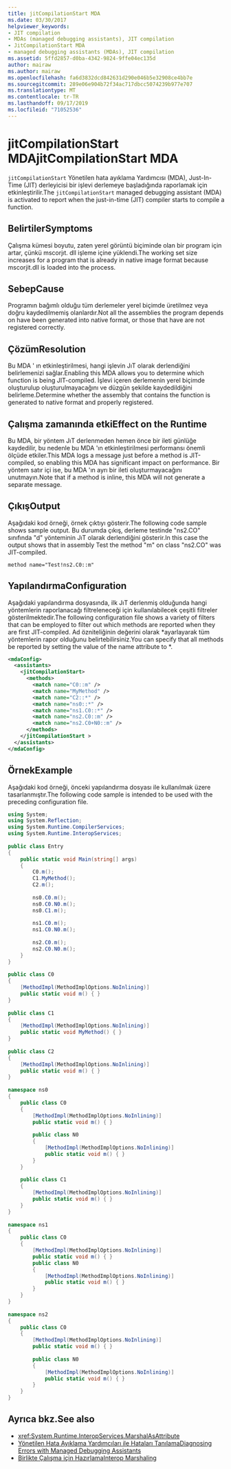 ```yaml
---
title: jitCompilationStart MDA
ms.date: 03/30/2017
helpviewer_keywords:
- JIT compilation
- MDAs (managed debugging assistants), JIT compilation
- JitCompilationStart MDA
- managed debugging assistants (MDAs), JIT compilation
ms.assetid: 5ffd2857-d0ba-4342-9824-9ffe04ec135d
author: mairaw
ms.author: mairaw
ms.openlocfilehash: fa6d3832dcd842631d290e046b5e32908ce4bb7e
ms.sourcegitcommit: 289e06e904b72f34ac717dbcc5074239b977e707
ms.translationtype: MT
ms.contentlocale: tr-TR
ms.lasthandoff: 09/17/2019
ms.locfileid: "71052536"
---
```

# <a name="jitcompilationstart-mda"></a><span data-ttu-id="8dabf-102">jitCompilationStart MDA</span><span class="sxs-lookup"><span data-stu-id="8dabf-102">jitCompilationStart MDA</span></span>
<span data-ttu-id="8dabf-103">`jitCompilationStart` Yönetilen hata ayıklama Yardımcısı (MDA), Just-In-Time (JIT) derleyicisi bir işlevi derlemeye başladığında raporlamak için etkinleştirilir.</span><span class="sxs-lookup"><span data-stu-id="8dabf-103">The `jitCompilationStart` managed debugging assistant (MDA) is activated to report when the just-in-time (JIT) compiler starts to compile a function.</span></span>  
  
## <a name="symptoms"></a><span data-ttu-id="8dabf-104">Belirtiler</span><span class="sxs-lookup"><span data-stu-id="8dabf-104">Symptoms</span></span>  
 <span data-ttu-id="8dabf-105">Çalışma kümesi boyutu, zaten yerel görüntü biçiminde olan bir program için artar, çünkü mscorjıt. dll işleme içine yüklendi.</span><span class="sxs-lookup"><span data-stu-id="8dabf-105">The working set size increases for a program that is already in native image format because mscorjit.dll is loaded into the process.</span></span>  
  
## <a name="cause"></a><span data-ttu-id="8dabf-106">Sebep</span><span class="sxs-lookup"><span data-stu-id="8dabf-106">Cause</span></span>  
 <span data-ttu-id="8dabf-107">Programın bağımlı olduğu tüm derlemeler yerel biçimde üretilmez veya doğru kaydedilmemiş olanlardır.</span><span class="sxs-lookup"><span data-stu-id="8dabf-107">Not all the assemblies the program depends on have been generated into native format, or those that have are not registered correctly.</span></span>  
  
## <a name="resolution"></a><span data-ttu-id="8dabf-108">Çözüm</span><span class="sxs-lookup"><span data-stu-id="8dabf-108">Resolution</span></span>  
 <span data-ttu-id="8dabf-109">Bu MDA ' ın etkinleştirilmesi, hangi işlevin JıT olarak derlendiğini belirlemenizi sağlar.</span><span class="sxs-lookup"><span data-stu-id="8dabf-109">Enabling this MDA allows you to determine which function is being JIT-compiled.</span></span> <span data-ttu-id="8dabf-110">İşlevi içeren derlemenin yerel biçimde oluşturulup oluşturulmayacağını ve düzgün şekilde kaydedildiğini belirleme.</span><span class="sxs-lookup"><span data-stu-id="8dabf-110">Determine whether the assembly that contains the function is generated to native format and properly registered.</span></span>  
  
## <a name="effect-on-the-runtime"></a><span data-ttu-id="8dabf-111">Çalışma zamanında etki</span><span class="sxs-lookup"><span data-stu-id="8dabf-111">Effect on the Runtime</span></span>  
 <span data-ttu-id="8dabf-112">Bu MDA, bir yöntem JıT derlenmeden hemen önce bir ileti günlüğe kaydedilir, bu nedenle bu MDA 'ın etkinleştirilmesi performansı önemli ölçüde etkiler.</span><span class="sxs-lookup"><span data-stu-id="8dabf-112">This MDA logs a message just before a method is JIT-compiled, so enabling this MDA has significant impact on performance.</span></span> <span data-ttu-id="8dabf-113">Bir yöntem satır içi ise, bu MDA 'ın ayrı bir ileti oluşturmayacağını unutmayın.</span><span class="sxs-lookup"><span data-stu-id="8dabf-113">Note that if a method is inline, this MDA will not generate a separate message.</span></span>  
  
## <a name="output"></a><span data-ttu-id="8dabf-114">Çıkış</span><span class="sxs-lookup"><span data-stu-id="8dabf-114">Output</span></span>  
 <span data-ttu-id="8dabf-115">Aşağıdaki kod örneği, örnek çıktıyı gösterir.</span><span class="sxs-lookup"><span data-stu-id="8dabf-115">The following code sample shows sample output.</span></span> <span data-ttu-id="8dabf-116">Bu durumda çıkış, derleme testinde "ns2.CO" sınıfında "d" yönteminin JıT olarak derlendiğini gösterir.</span><span class="sxs-lookup"><span data-stu-id="8dabf-116">In this case the output shows that in assembly Test the method "m" on class "ns2.CO" was JIT-compiled.</span></span>  
  
```output
method name="Test!ns2.C0::m"  
```  
  
## <a name="configuration"></a><span data-ttu-id="8dabf-117">Yapılandırma</span><span class="sxs-lookup"><span data-stu-id="8dabf-117">Configuration</span></span>  
 <span data-ttu-id="8dabf-118">Aşağıdaki yapılandırma dosyasında, ilk JıT derlenmiş olduğunda hangi yöntemlerin raporlanacağı filtreleneceği için kullanılabilecek çeşitli filtreler gösterilmektedir.</span><span class="sxs-lookup"><span data-stu-id="8dabf-118">The following configuration file shows a variety of filters that can be employed to filter out which methods are reported when they are first JIT-compiled.</span></span> <span data-ttu-id="8dabf-119">Ad özniteliğinin değerini olarak \*ayarlayarak tüm yöntemlerin rapor olduğunu belirtebilirsiniz.</span><span class="sxs-lookup"><span data-stu-id="8dabf-119">You can specify that all methods be reported by setting the value of the name attribute to \*.</span></span>  
  
```xml  
<mdaConfig>  
  <assistants>  
    <jitCompilationStart>  
      <methods>  
        <match name="C0::m" />  
        <match name="MyMethod" />  
        <match name="C2::*" />  
        <match name="ns0::*" />  
        <match name="ns1.C0::*" />  
        <match name="ns2.C0::m" />  
        <match name="ns2.C0+N0::m" />  
      </methods>  
    </jitCompilationStart >  
  </assistants>  
</mdaConfig>  
```  
  
## <a name="example"></a><span data-ttu-id="8dabf-120">Örnek</span><span class="sxs-lookup"><span data-stu-id="8dabf-120">Example</span></span>  
 <span data-ttu-id="8dabf-121">Aşağıdaki kod örneği, önceki yapılandırma dosyası ile kullanılmak üzere tasarlanmıştır.</span><span class="sxs-lookup"><span data-stu-id="8dabf-121">The following code sample is intended to be used with the preceding configuration file.</span></span>  
  
```csharp
using System;  
using System.Reflection;  
using System.Runtime.CompilerServices;  
using System.Runtime.InteropServices;  
  
public class Entry  
{  
    public static void Main(string[] args)  
    {  
        C0.m();  
        C1.MyMethod();  
        C2.m();  
  
        ns0.C0.m();  
        ns0.C0.N0.m();  
        ns0.C1.m();  
  
        ns1.C0.m();  
        ns1.C0.N0.m();  
  
        ns2.C0.m();  
        ns2.C0.N0.m();  
    }  
}  
  
public class C0  
{  
    [MethodImpl(MethodImplOptions.NoInlining)]  
    public static void m() { }  
}  
  
public class C1  
{  
    [MethodImpl(MethodImplOptions.NoInlining)]  
    public static void MyMethod() { }  
}  
  
public class C2  
{  
    [MethodImpl(MethodImplOptions.NoInlining)]  
    public static void m() { }  
}  
  
namespace ns0  
{  
    public class C0  
    {  
        [MethodImpl(MethodImplOptions.NoInlining)]  
        public static void m() { }  
  
        public class N0  
        {  
            [MethodImpl(MethodImplOptions.NoInlining)]  
            public static void m() { }  
        }  
    }  
  
    public class C1  
    {  
        [MethodImpl(MethodImplOptions.NoInlining)]  
        public static void m() { }  
    }  
}  
  
namespace ns1  
{  
    public class C0  
    {  
        [MethodImpl(MethodImplOptions.NoInlining)]  
        public static void m() { }  
        public class N0  
        {  
            [MethodImpl(MethodImplOptions.NoInlining)]  
            public static void m() { }  
        }  
    }  
}  
  
namespace ns2  
{  
    public class C0  
    {  
        [MethodImpl(MethodImplOptions.NoInlining)]  
        public static void m() { }  
  
        public class N0  
        {  
            [MethodImpl(MethodImplOptions.NoInlining)]  
            public static void m() { }  
        }  
    }  
}  
```  
  
## <a name="see-also"></a><span data-ttu-id="8dabf-122">Ayrıca bkz.</span><span class="sxs-lookup"><span data-stu-id="8dabf-122">See also</span></span>

- <xref:System.Runtime.InteropServices.MarshalAsAttribute>
- [<span data-ttu-id="8dabf-123">Yönetilen Hata Ayıklama Yardımcıları ile Hataları Tanılama</span><span class="sxs-lookup"><span data-stu-id="8dabf-123">Diagnosing Errors with Managed Debugging Assistants</span></span>](diagnosing-errors-with-managed-debugging-assistants.md)
- [<span data-ttu-id="8dabf-124">Birlikte Çalışma için Hazırlama</span><span class="sxs-lookup"><span data-stu-id="8dabf-124">Interop Marshaling</span></span>](../interop/interop-marshaling.md)
